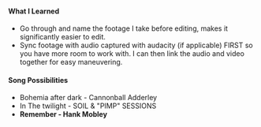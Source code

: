 
#### What I Learned
- Go through and name the footage I take before editing, makes it significantly easier to edit.
- Sync footage with audio captured with audacity (if applicable) FIRST so you have more room to work with. I can then link the audio and video together for easy maneuvering. 

#### Song Possibilities
- Bohemia after dark - Cannonball Adderley
- In The twilight - SOIL & "PIMP" SESSIONS
- **Remember - Hank Mobley**
